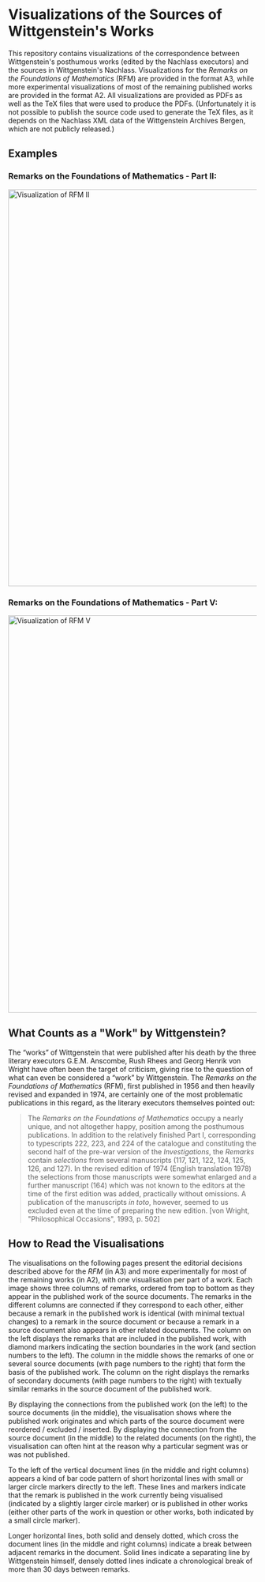 # Visualizations of the Sources of Wittgenstein's Works

This repository contains visualizations of the correspondence between
Wittgenstein's posthumous works (edited by the Nachlass executors) and the
sources in Wittgenstein's Nachlass. Visualizations for the _Remarks on the
Foundations of Mathematics_ (RFM) are provided in the format A3, while more
experimental visualizations of most of the remaining published works are
provided in the format A2. All visualizations are provided as PDFs as well as
the TeX files that were used to produce the PDFs. (Unfortunately it is not
possible to publish the source code used to generate the TeX files, as it
depends on the Nachlass XML data of the Wittgenstein Archives Bergen, which are
not publicly released.)

## Examples

### Remarks on the Foundations of Mathematics - Part II:

<img width="803" alt="Visualization of RFM II" src="https://user-images.githubusercontent.com/358580/129924484-6235a0c1-b700-471c-82b1-88b9511029b4.png">

### Remarks on the Foundations of Mathematics - Part V:

<img width="804" alt="Visualization of RFM V" src="https://user-images.githubusercontent.com/358580/129924558-b7e112bf-289f-456b-a0ca-ee8f1e54f020.png">

## What Counts as a "Work" by Wittgenstein?

The “works” of Wittgenstein that were published after his death by the three
literary executors G.E.M. Anscombe, Rush Rhees and Georg Henrik von Wright have
often been the target of criticism, giving rise to the question of what can even
be considered a “work” by Wittgenstein. The _Remarks on the Foundations of
Mathematics_ (RFM), first published in 1956 and then heavily revised and
expanded in 1974, are certainly one of the most problematic publications in this
regard, as the literary executors themselves pointed out:

> The _Remarks on the Foundations of Mathematics_ occupy a nearly unique, and
> not altogether happy, position among the posthumous publications. In addition
> to the relatively finished Part I, corresponding to typescripts 222, 223, and
> 224 of the catalogue and constituting the second half of the pre-war version
> of the _Investigations_, the _Remarks_ contain _selections_ from several
> manuscripts (117, 121, 122, 124, 125, 126, and 127). In the revised edition of
> 1974 (English translation 1978) the selections from those manuscripts were
> somewhat enlarged and a further manuscript (164) which was not known to the
> editors at the time of the first edition was added, practically without
> omissions. A publication of the manuscripts _in toto_, however, seemed to us
> excluded even at the time of preparing the new edition. [von Wright,
> "Philosophical Occasions", 1993, p. 502]

## How to Read the Visualisations

The visualisations on the following pages present the editorial decisions
described above for the _RFM_ (in A3) and more experimentally for most of the
remaining works (in A2), with one visualisation per part of a work. Each image
shows three columns of remarks, ordered from top to bottom as they appear in the
published work of the source documents. The remarks in the different columns are
connected if they correspond to each other, either because a remark in the
published work is identical (with minimal textual changes) to a remark in the
source document or because a remark in a source document also appears in other
related documents. The column on the left displays the remarks that are included
in the published work, with diamond markers indicating the section boundaries in
the work (and section numbers to the left). The column in the middle shows the
remarks of one or several source documents (with page numbers to the right) that
form the basis of the published work. The column on the right displays the
remarks of secondary documents (with page numbers to the right) with textually
similar remarks in the source document of the published work.

By displaying the connections from the published work (on the left) to the
source documents (in the middle), the visualisation shows where the published
work originates and which parts of the source document were reordered / excluded
/ inserted. By displaying the connection from the source document (in the
middle) to the related documents (on the right), the visualisation can often
hint at the reason why a particular segment was or was not published.

To the left of the vertical document lines (in the middle and right columns)
appears a kind of bar code pattern of short horizontal lines with small or
larger circle markers directly to the left. These lines and markers indicate
that the remark is published in the work currently being visualised (indicated
by a slightly larger circle marker) or is published in other works (either other
parts of the work in question or other works, both indicated by a small circle
marker).

Longer horizontal lines, both solid and densely dotted, which cross the document
lines (in the middle and right columns) indicate a break between adjacent
remarks in the document. Solid lines indicate a separating line by Wittgenstein
himself, densely dotted lines indicate a chronological break of more than 30
days between remarks.
